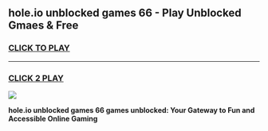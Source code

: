
## hole.io unblocked games 66 - Play Unblocked Gmaes & Free
<h3>
<a href="https://news.freeplayer.one?title=hole.io_unblocked_games_66&ref=23F">CLICK TO PLAY</a></h3>
<hr>

<h3>
<a href="https://news.freeplayer.one?title=hole.io_unblocked_games_66&ref=23F">CLICK 2 PLAY</a>
  
</h3>

<a href="https://news.freeplayer.one?title=hole.io_unblocked_games_66&ref=23F/"><img src="https://clearcache.store/games.png"></a>


**hole.io unblocked games 66 games unblocked: Your Gateway to Fun and Accessible Online Gaming**
